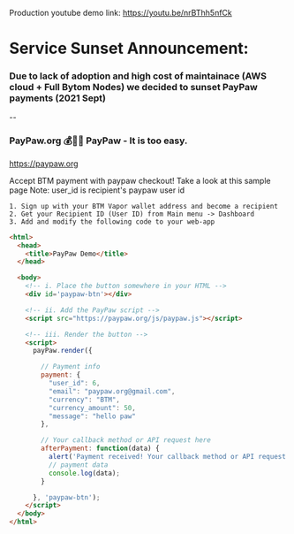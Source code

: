 Production youtube demo link: https://youtu.be/nrBThh5nfCk

# Service Sunset Announcement:

### Due to lack of adoption and high cost of maintainace (AWS cloud + Full Bytom Nodes) we decided to sunset PayPaw payments (2021 Sept)

--

### PayPaw.org 💰🐶🐾 PayPaw - It is too easy.

https://paypaw.org

Accept BTM payment with paypaw checkout!
Take a look at this sample page
Note: user_id is recipient's paypaw user id


    1. Sign up with your BTM Vapor wallet address and become a recipient
    2. Get your Recipient ID (User ID) from Main menu -> Dashboard
    3. Add and modify the following code to your web-app
    
```html
<html>
  <head>
    <title>PayPaw Demo</title>
  </head>

  <body>
    <!-- i. Place the button somewhere in your HTML -->
    <div id='paypaw-btn'></div>

    <!-- ii. Add the PayPaw script -->
    <script src="https://paypaw.org/js/paypaw.js"></script>

    <!-- iii. Render the button -->
    <script>
      payPaw.render({

        // Payment info
        payment: {
          "user_id": 6,
          "email": "paypaw.org@gmail.com",
          "currency": "BTM",
          "currency_amount": 50,
          "message": "hello paw"
        },

        // Your callback method or API request here
        afterPayment: function(data) {
          alert('Payment received! Your callback method or API request here');
          // payment data
          console.log(data);
        }

      }, 'paypaw-btn');
    </script>
  </body>
</html>
```
